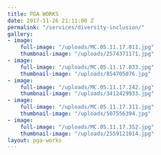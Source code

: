 ```yaml
---
title: PGA WORKS
date: 2017-11-26 21:11:00 Z
permalink: "/services/diversity-inclusion/"
gallery:
- image:
    full-image: "/uploads/MC.05.11.17.011.jpg"
    thumbnail-image: "/uploads/2574371171.jpg"
- image:
    full-image: "/uploads/MC.05.11.17.033.jpg"
    thumbnail-image: "/uploads/854705076.jpg"
- image:
    full-image: "/uploads/MC.05.11.17.242.jpg"
    thumbnail-image: "/uploads/3412429933.jpg"
- image:
    full-image: "/uploads/MC.05.11.17.311.jpg"
    thumbnail-image: "/uploads/507556394.jpg"
- image:
    full-image: "/uploads/MC.05.11.17.352.jpg"
    thumbnail-image: "/uploads/2559121014.jpg"
layout: pga-works
---
```


